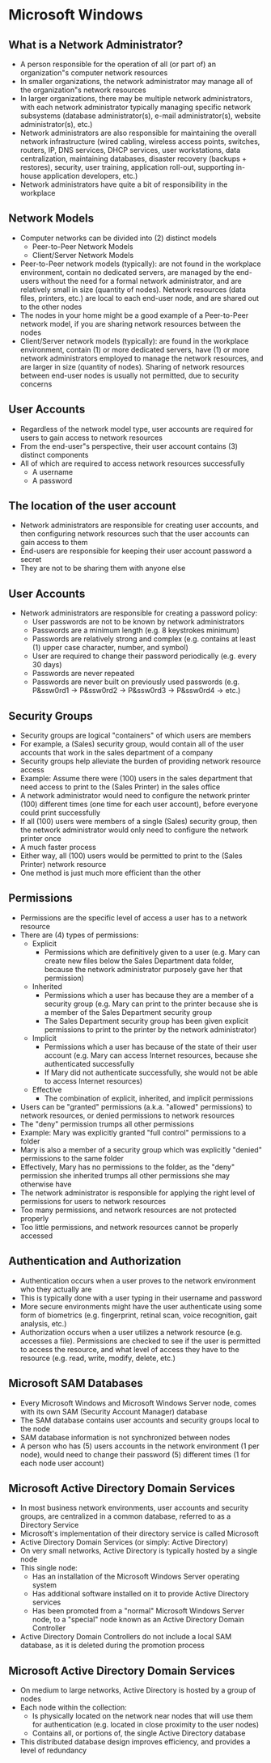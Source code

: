 # Microsoft Windows

## What is a Network Administrator?

- A person responsible for the operation of all (or part of) an organization"s
  computer network resources
- In smaller organizations, the network administrator may manage all of the
  organization"s network resources
- In larger organizations, there may be multiple network administrators, with
  each network administrator typically managing specific network subsystems
  (database administrator(s), e-mail administrator(s), website administrator(s),
  etc.)
- Network administrators are also responsible for maintaining the overall
  network infrastructure (wired cabling, wireless access points, switches,
  routers, IP, DNS services, DHCP services, user workstations, data
  centralization, maintaining databases, disaster recovery (backups + restores),
  security, user training, application roll-out, supporting in-house application
  developers, etc.)
- Network administrators have quite a bit of responsibility in the workplace

## Network Models

- Computer networks can be divided into (2) distinct models
  - Peer-to-Peer Network Models
  - Client/Server Network Models
- Peer-to-Peer network models (typically): are not found in the workplace
  environment, contain no dedicated servers, are managed by the end-users
  without the need for a formal network administrator, and are relatively small
  in size (quantity of nodes). Network resources (data files, printers, etc.)
  are local to each end-user node, and are shared out to the other nodes
- The nodes in your home might be a good example of a Peer-to-Peer network
  model, if you are sharing network resources between the nodes
- Client/Server network models (typically): are found in the workplace
  environment, contain (1) or more dedicated servers, have (1) or more network
  administrators employed to manage the network resources, and are larger in
  size (quantity of nodes). Sharing of network resources between end-user nodes
  is usually not permitted, due to security concerns

## User Accounts

- Regardless of the network model type, user accounts are required for users to
  gain access to network resources
- From the end-user"s perspective, their user account contains (3) distinct
  components
- All of which are required to access network resources successfully
  - A username
  - A password

## The location of the user account

- Network administrators are responsible for creating user accounts, and then
  configuring network resources such that the user accounts can gain access to
  them
- End-users are responsible for keeping their user account password a secret
- They are not to be sharing them with anyone else

## User Accounts

- Network administrators are responsible for creating a password policy:
  - User passwords are not to be known by network administrators
  - Passwords are a minimum length (e.g. 8 keystrokes minimum)
  - Passwords are relatively strong and complex (e.g. contains at least (1)
    upper case character, number, and symbol)
  - User are required to change their password periodically (e.g. every 30 days)
  - Passwords are never repeated
  - Passwords are never built on previously used passwords (e.g. P&ssw0rd1 ->
    P&ssw0rd2 -> P&ssw0rd3 -> P&ssw0rd4 -> etc.)

## Security Groups

- Security groups are logical "containers" of which users are members
- For example, a (Sales) security group, would contain all of the user accounts
  that work in the sales department of a company
- Security groups help alleviate the burden of providing network resource access
- Example: Assume there were (100) users in the sales department that need
  access to print to the (Sales Printer) in the sales office
- A network administrator would need to configure the network printer (100)
  different times (one time for each user account), before everyone could print
  successfully
- If all (100) users were members of a single (Sales) security group, then the
  network administrator would only need to configure the network printer once
- A much faster process
- Either way, all (100) users would be permitted to print to the (Sales Printer)
  network resource
- One method is just much more efficient than the other

## Permissions

- Permissions are the specific level of access a user has to a network resource
- There are (4) types of permissions:
  - Explicit
    - Permissions which are definitively given to a user (e.g. Mary can create
      new files below the Sales Department data folder, because the network
      administrator purposely gave her that permission)
  - Inherited
    - Permissions which a user has because they are a member of a security group
      (e.g. Mary can print to the printer because she is a member of the Sales
      Department security group
    - The Sales Department security group has been given explicit permissions to
      print to the printer by the network administrator)
  - Implicit
    - Permissions which a user has because of the state of their user account
      (e.g. Mary can access Internet resources, because she authenticated
      successfully
    - If Mary did not authenticate successfully, she would not be able to access
      Internet resources)
  - Effective
    - The combination of explicit, inherited, and implicit permissions
- Users can be "granted" permissions (a.k.a. "allowed" permissions) to network
  resources, or denied permissions to network resources
- The "deny" permission trumps all other permissions
- Example: Mary was explicitly granted "full control" permissions to a folder
- Mary is also a member of a security group which was explicitly "denied"
  permissions to the same folder
- Effectively, Mary has no permissions to the folder, as the "deny" permission
  she inherited trumps all other permissions she may otherwise have
- The network administrator is responsible for applying the right level of
  permissions for users to network resources
- Too many permissions, and network resources are not protected properly
- Too little permissions, and network resources cannot be properly accessed

## Authentication and Authorization

- Authentication occurs when a user proves to the network environment who they
  actually are
- This is typically done with a user typing in their username and password
- More secure environments might have the user authenticate using some form of
  biometrics (e.g. fingerprint, retinal scan, voice recognition, gait analysis,
  etc.)
- Authorization occurs when a user utilizes a network resource (e.g. accesses a
  file). Permissions are checked to see if the user is permitted to access the
  resource, and what level of access they have to the resource (e.g. read,
  write, modify, delete, etc.)

## Microsoft SAM Databases

- Every Microsoft Windows and Microsoft Windows Server node, comes with its own
  SAM (Security Account Manager) database
- The SAM database contains user accounts and security groups local to the node
- SAM database information is not synchronized between nodes
- A person who has (5) users accounts in the network environment (1 per node),
  would need to change their password (5) different times (1 for each node user
  account)

## Microsoft Active Directory Domain Services

- In most business network environments, user accounts and security groups, are
  centralized in a common database, referred to as a Directory Service
- Microsoft's implementation of their directory service is called Microsoft
- Active Directory Domain Services (or simply: Active Directory)
- On very small networks, Active Directory is typically hosted by a single node
- This single node:
  - Has an installation of the Microsoft Windows Server operating system
  - Has additional software installed on it to provide Active Directory services
  - Has been promoted from a "normal" Microsoft Windows Server node, to a
    "special" node known as an Active Directory Domain Controller
- Active Directory Domain Controllers do not include a local SAM database, as it
  is deleted during the promotion process

## Microsoft Active Directory Domain Services

- On medium to large networks, Active Directory is hosted by a group of nodes
- Each node within the collection:
  - Is physically located on the network near nodes that will use them for
    authentication (e.g. located in close proximity to the user nodes)
  - Contains all, or portions of, the single Active Directory database
- This distributed database design improves efficiency, and provides a level of
  redundancy

